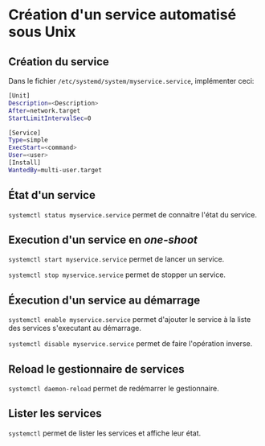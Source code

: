 # Création d'un service automatisé sous Unix

## Création du service

Dans le fichier `/etc/systemd/system/myservice.service`, implémenter ceci:

```bash
[Unit]
Description=<Description>
After=network.target
StartLimitIntervalSec=0

[Service]
Type=simple
ExecStart=<command>
User=<user>
[Install]
WantedBy=multi-user.target
```

## État d'un service

`systemctl status myservice.service` permet de connaitre l'état du service.

## Execution d'un service en *one-shoot*

`systemctl start myservice.service` permet de lancer un service.

`systemctl stop myservice.service` permet de stopper un service.

## Éxecution d'un service au démarrage

`systemctl enable myservice.service` permet d'ajouter le service à la liste des services s'executant au démarrage.

`systemctl disable myservice.service` permet de faire l'opération inverse.

## Reload le gestionnaire de services

`systemctl daemon-reload` permet de redémarrer le gestionnaire.

## Lister les services

`systemctl` permet de lister les services et affiche leur état.